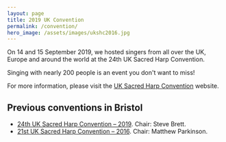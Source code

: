 ```yaml
---
layout: page
title: 2019 UK Convention
permalink: /convention/
hero_image: /assets/images/ukshc2016.jpg
---
```


On 14 and 15 September 2019, we hosted singers from all over the UK, Europe and around the world at the 24th UK Sacred Harp Convention.

Singing with nearly 200 people is an event you don't want to miss!

For more information, please visit the [UK Sacred Harp Convention](http://ukshc.org/) website.

## Previous conventions in Bristol

- [24th UK Sacred Harp Convention &ndash; 2019](http://fasola.org/minutes/search/?n=6044). Chair: Steve Brett.
- [21st UK Sacred Harp Convention &ndash; 2016](http://fasola.org/minutes/search/?n=5136). Chair: Matthew Parkinson.
